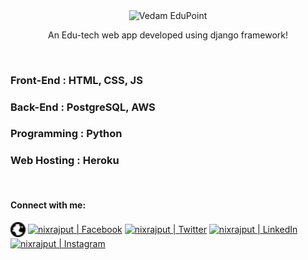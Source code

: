 <p align="center">
    <img width="200px"
        src="https://github.com/nixrajput/nixlab-inc/blob/master/vedam-edupoint-logo-01.png" 
        align="center" alt="Vedam EduPoint" />
    <p align="center">An Edu-tech web app developed using django framework!</p></p>

<br />

<h3>Front-End 		:	HTML, CSS, JS</h3>
<h3>Back-End 		: 	PostgreSQL, AWS</h3>
<h3>Programming 	    : 	Python</h3>
<h3>Web Hosting 	    : 	Heroku</h3>

<br />


<h4>Connect with me:</h4>

[<img align="center" alt="nixrajput" width="24px" src="https://raw.githubusercontent.com/iconic/open-iconic/master/svg/globe.svg" />][website]
[<img align="center" alt="nixrajput | Facebook" width="24px" src="https://cdn.jsdelivr.net/npm/simple-icons@v3/icons/facebook.svg" />][facebook]
[<img align="center" alt="nixrajput | Twitter" width="24px" src="https://cdn.jsdelivr.net/npm/simple-icons@v3/icons/twitter.svg" />][twitter]
[<img align="center" alt="nixrajput | LinkedIn" width="24px" src="https://cdn.jsdelivr.net/npm/simple-icons@v3/icons/linkedin.svg" />][linkedin]
[<img align="center" alt="nixrajput | Instagram" width="24px" src="https://cdn.jsdelivr.net/npm/simple-icons@v3/icons/instagram.svg" />][instagram]


[webdevplaylist]: https://github.com/nixrajput/vedam-edupoint
[website]: https://vedam-edupoint.herokuapp.com
[facebook]: https://facebook.com/nixrajput07
[twitter]: https://facebook.com/nixrajput07
[instagram]: https://instagram.com/nixrajput
[linkedin]: https://linkedin.com/in/nixrajput